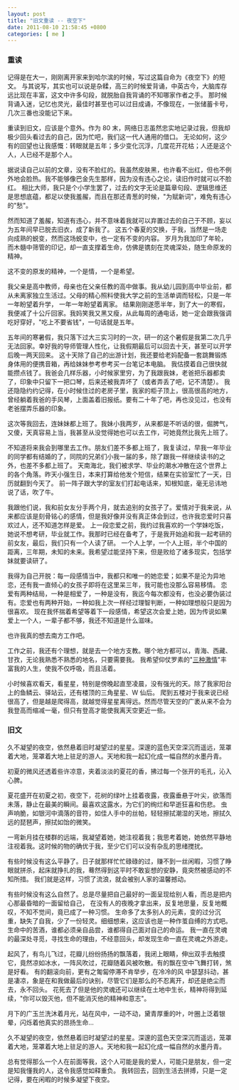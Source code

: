 ```yaml
--- 
layout: post
title: "旧文重读 -- 夜空下"
date: 2011-08-10 21:58:45 +0800
categories: [ me ]
---
```


### 重读

记得是在大一，刚刚离开家来到哈尔滨的时候，写过这篇自命为《夜空下》的短文。
与其说写，其实也可以说是杂糅，高三的时候爱背诵，中英古今，大脑库存远比现在丰富，这文中许多句段，就脱胎自我背诵的不知哪家作者之手。
那时候背诵入迷，记忆也灵光，最佳时甚至也可以过目成诵，不像现在，一张储蓄卡号，几次三番也没能记下来。

<!-- more -->

重读到旧文，应该是个意外。作为 80 末，网络日志虽然忠实地记录过我，但我却极少回头看过去的自己，因为忙吧，我们这一代人通用的借口。
无论如何，这少有的回望也让我感慨：转眼就是五年；多少变化沉浮，几度花开花枯；人还是这个人，人已经不是那个人。

据说读自己以前的文章，没有不脸红的。我虽然皮肤黑，也许看不出红，但也不例外地会脸热。我不能够像巴金先生那样，因为没有违心之论，读旧作时就可以不脸红。
相比大师，我只是个小学生罢了，过去的文字无论是篇章句段、逻辑思维还是思想底蕴，都足以使我羞赧，而且在那还青葱的时候，"为赋新词"，难免有违心的"愁"。

然而知道了羞赧，知道有违心，并不意味着我就可以弃置过去的自己于不顾，妄以为五年间早已脱去旧衣，成了新我了。
这五个春夏的交换，于我，当然是一场走向成熟的蜕变，然而这场蜕变中，也一定有不变的内容。
岁月为我加印了年轮，而木髓中筛管的印记，却一直支撑着生命，仿佛是镌刻在灵魂深处，随生命原发的精神。

这不变的原发的精神，一个是情，一个是希望。

我父亲是高中教师，母亲也在父亲任教的高中做事。我从幼儿园到高中毕业前，都从未离家独立生活过。父母的精心照料使我大学之前的生活单调而轻松，只是一年一年盼望着升学，
一年一年盼望着离家。
结果刚刚遂愿半年，到了大一的寒假，我便减了十公斤回家。我妈笑我又黑又瘦，从此每周的通电话，她一定会跟我强调吃好穿好，"吃上不要省钱"，一句话就是五年。

五年间的寒暑假，我只落下过大三实习时的一次，研一的这个暑假是我第二次几乎无法回家。幸好我的导师管理人性化，让我假期最后可以回去十天，甚至可以开学后晚一两天回来。
这十天除了自己的出游计划，我还要给老妈配备一套跳舞锻炼身体用的便携音箱，再给妹妹参考参考买一台笔记本电脑。
我估摸着自己很快就能攒点钱了。我爸会几样乐器，小时候家里穷，为了我跟我妹，老爸把乐器都卖了，印象中只留下一把口琴，后来还被我弄坏了（或者弄丢了吧，记不清楚）。
我还隐隐约约记得，在小时候住过的老房子里，我家的柜子顶上，很高很高的地方，曾经躺着我爸的手风琴，上面盖着旧报纸。要有二十年了吧，再也没见过，也没有老爸摆弄乐器的印象。

这次等我回去，连妹妹都上班了。我妹小我两岁，从来都是不听话的很，倔脾气，又傻，天真容易上当，我甚至从没觉得她也可以去工作，可她竟然比我先上班了。

不知道将来我会到哪里去工作。朋友们差不多都上班了，我复读过，早我一年毕业的同学都有结婚的了，同院的兄弟们小我一届的多，除了跟我一样继续读书的之外，也差不多都上班了。
天南海北，我们被求学、毕业的潮水冲散在这个世界上的各个角落。昨天小强生日，本来打算给他发个短信，结果在实验室忙了一天，日历就翻到今天了。
前一阵子跟大学的室友们打起电话来，知根知底，毫无忌讳地说了话，吹了牛。

我跟他们说，我和前女友分手两个月，就去追别的女孩子了。爱情对于我来说，从来都应该是刻骨铭心的感情，但是我好像并没有真正体会到过，也许我恋爱时只喜欢过人，还不知道怎样是爱。
上一段恋爱之前，我约过我喜欢的一个学妹吃饭，她说不想考研，毕业就工作。我那时已经在备考了，于是我开始追和我一起考研的前女友，最后，我们只有一个人读了研。
一个人上学，一个人上班，半个中国的距离，三年期，未知的未来。我希望过能坚持下来，但是败给了诸多现实，包括学妹就要读研了。

我得为自己开脱：每一段感情当中，我都只和唯一的她恋爱；如果不是沦为异地恋，还有我一直倾心的女孩子即将在这里呆三年，我可能也没那么容易移情。
恋爱有两种结局，一种是相爱了，一种是没有，我迄今每次都没有，也没必要伪装过有。恋爱也有两种开始，一种如我上次一样经过理智判断，一种如理想般只是因为很喜欢。
现在我怀揣着希望等着下一段感情，希望这次会爱上她，因为传说如果爱上一个人，一辈子都不够，我还不知道是什么滋味。

也许我真的想去南方工作吧。

工作之前，我还有个理想，就是去一个地方支教。哪个地方都可以，青海、西藏、甘孜，无论我熟悉不熟悉的地名，只要需要我。
我希望仰仗罗素的"[三种激情][three-passions]"丰富我的人生，使我不仅呼吸，而且活着。

小时候喜欢看天，看星星，特别是傍晚起直至凌晨，没有强光的天。除了我家阳台上的鱼鳞云、驿站云，还有楼顶的三角星星、W 仙后。
爬到五楼对于我来说已经很高了，但是越是爬得高，就越觉得星星离得远。然而尽管天空的广袤从来不会为我登高而缩减一毫，但只有登高才能使我离天空更近一些。

### 旧文

久不凝望的夜空，依然悬着旧时凝望过的星星。深邃的蓝色天空深沉而遥远，笼罩着大地，笼罩着大地上驻足的游人。天地和我一起幻化成一幅自然的水墨丹青。

初夏的微风还透着些许凉意，夹着淡淡的夏花的香，拂过每一个张开的毛孔，沁入心脾。

夏花盛开在初夏之初，夜空下，花树的绿叶上挂着夜露，夜露垂悬于叶尖，欲落而未落，静止在最美的瞬间。最喜欢这露水，为它们的绚烂和早逝狂喜和伤悲。
虫声响脆，如银河中滴落的音符，如佳人手中的丝帕，轻轻擦拭潮湿的天地，擦拭久远的琵琶声，擦拭如饴的微笑。

一弯新月挂在楼群的远端，我凝望着她，她注视着我；我思考着她，她依然平静地注视着我。这时候的物的确优于我，至少它们可以没有杂乱的思绪搅扰。

有些时候没有这么平静了。日子就那样忙忙碌碌的过，赚不到一丝闲暇，习惯了睁眼就拼杀，起床就挣扎的我，蓦然得到这平时不敢妄想的安静，竟突然被感动的不知所措。
我们就是这样，习惯了流浪，就会被别人家的温馨撼动。

有些时候没有这么自然了。总是尽量把自己最好的一面呈现给别人看，而总是把内心那最昏暗的一面留给自己，
在没有人的夜晚才拿出来，反复地思量，反复地概叹，不知不觉间，竟已成了一种习惯。
生命多了太多别人的元素，变的过分沉重，缺失了自我，少了一份轻灵。细细想来，这应该也是一种作茧自缚的方式吧。生命中的苦酒，谁都必须亲自品尝，谁都得自己面对自己的命运。
我一直在灵魂的最深处寻觅，寻找生命的理由，不经意回头，却发现生命一直在灵魂之外游走。

起风了，有鸟儿飞过，花瓣儿纷纷扬扬的飘落着，我闭上眼睛，伸出双手去触摸它，竟然凉如冰水，一阵风吹过，花瓣随着风被吹散。有的飘在空中飞舞打转，煞是好看。
有的翻滚向前，更有之匍匐停滞不肯举步，在冷冷的风 中瑟瑟抖动，甚是凄凉，象是在和我做最后的诀别，尽管它们是那么的不忍离开，却还是绝尘而去，永不回头。
花死去了但是他的灵魂还可以继续在土地中生长，精神将得到延续，"你可以毁灭他，但不能消灭他的精神和意志"。

月下的广玉兰洗沐着月光，站在风中，一动不动，黛青厚重的叶，叶圈上泛着银晕，闪烁着他真实的昂扬生命...

久不凝望的夜空，依然悬着旧时凝望过的星星。深邃的蓝色天空深沉而遥远，笼罩着大地，笼罩着大地上驻足的游人。天地和我一起幻化成一幅自然的水墨丹青。

总有觉得那么一个人在前面等我，这个人可能是我的爱人，可能只是朋友，但一定是知我懂我的人，这令我感觉如释重负。
我转回去，回到生活去拼搏，只是一定记得，要在闲暇的时候多凝望下夜空。

[three-passions]:               http://users.drew.edu/jlenz/br-prolog.html
